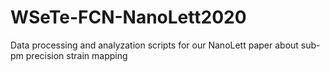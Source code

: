 # WSeTe-FCN-NanoLett2020
Data processing and analyzation scripts for our NanoLett paper about sub-pm precision strain mapping
